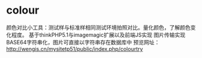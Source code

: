 # colour
颜色对比小工具：测试样与标准样相同测试环境拍照对比。量化颜色，了解颜色变化程度。
基于thinkPHP5.1与imagemagic扩展以及前端JS实现
图片传输实现BASE64字符串化，图片可直接以字符串存在数据库中
预览网址：http://wengis.cn/mysitetp51/public/index.php/colourtry
